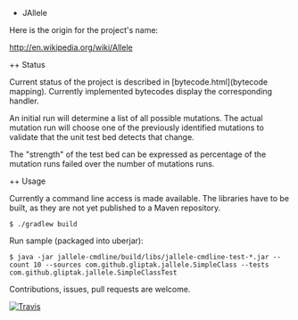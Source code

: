 + JAllele

Here is the origin for the project's name:

http://en.wikipedia.org/wiki/Allele

++ Status

Current status of the project is described in [bytecode.html](bytecode mapping). Currently implemented bytecodes
display the corresponding handler.

An initial run will determine a list of all possible mutations.
The actual mutation run will choose one of the previously identified
mutations to validate that the unit test bed detects that change.

The "strength" of the test bed can be expressed as percentage of
the mutation runs failed over the number of mutations runs.

++ Usage

Currently a command line access is made available.
The libraries have to be built, as they are not yet published to a Maven repository.
```
$ ./gradlew build
```
Run sample (packaged into uberjar):
```
$ java -jar jallele-cmdline/build/libs/jallele-cmdline-test-*.jar --count 10 --sources com.github.gliptak.jallele.SimpleClass --tests com.github.gliptak.jallele.SimpleClassTest
```

Contributions, issues, pull requests are welcome.

[![Travis](https://api.travis-ci.org/gliptak/JAllele.svg?branch=master)](https://travis-ci.org/gliptak/JAllele)
